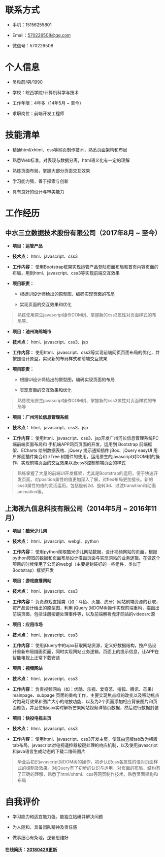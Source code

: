 # 联系方式

- 手机：15156255801

- Email：570226508@qq.com

- 微信号：570226508

# 个人信息

- 吴粒蔚/男/1990

- 学校：皖西学院/计算机科学与技术

- 工作年限：4年多（14年5月 ~ 至今）

- 求职岗位：前端开发工程师

# 技能清单

- 精通html/xhtml、css等网页制作技术，熟悉页面架构和布局

- 熟悉Web标准，对表现与数据分离，html语义化有一定的理解

- 熟练页面布局，掌握大部分页面交互效果

- 学习能力强，善于探索与创新

- 具有良好的设计与审美能力

# 工作经历

## 中水三立数据技术股份有限公司（2017年8月 ~ 至今）

- **项目：运管产品**

- **技术点：** html、javascript、css3

- **工作内容：** 使用Bootstrap框架实现运管产品登陆页面布局和首页内容页面的布局，用到html、javascript、css3等实现前端交互效果

- **项目职责：**

    - 根据UI设计师给出的原型图，编码实现页面的布局
    
    - 实现页面的交互效果和优化
    
> 熟练使用原生javascript操作DOM树、掌握新的css3属性对页面样式的布局等。

- **项目：池州海绵城市**

- **技术点：** html、javascript、css3、jsp

- **工作内容：** 使用html、javascript、css3等实现前端网页页面布局的优化，并按照设计原型，实现新的布局样式和前端交互效果 

- **项目职责：**

    - 根据UI设计师给出的原型图，编码实现页面的布局
    
    - 实现页面的交互效果和优化
    
> 熟练使用原生javascript操作DOM树、掌握新的css3属性对页面样式的布局等

- **项目：广州河长信息管理系统**

- **技术点：** html、javascript、css3、jsp

- **工作内容：** 使用html、javascript、css3、jsp开发广州河长信息管理系统PC端前端页面布局和 手机端APP网页页面的开发，运用到 Bootstrap 前端框架、ECharts 绘制数据表格、jQuery 提示通知插件 jBox、jQuery easyUI 用户界面插件集合和 zTree 树插件的使用，运用原生的javascript对DOM树的操作，实现前端页面的交互效果以及css3控制前端页面的样式

> 熟练掌握了大量的前端UI开发框架，尤其是Bootstrap的运用，便于快速开发页面。对position属性的值更加深入了解，对flex布局更加擅长。新的css3属性的值的灵活运用，包括旋转2d、旋转3d、过渡transition和动画animation等。

## 上海视九信息科技有限公司（2014年5月 ~ 2016年11月）

- **项目：酷米少儿网**

- **技术点：** html、javascript、webgl、python

- **工作内容：** 使用python爬取酷米少儿网站数据，设计视频网站的页面，根据python爬取的数据和页面布局设计描画页面与实现网站的业务逻辑，在做这个项目的时候使用了公司的webgl（主要是封装好的一些组件，类似于 Bootstrap）框架开发 

- **项目：游戏直播网站**

- **技术点：** html、javascript、css3

- **工作内容：** 负责游戏直播类（如：斗鱼、火猫、虎牙）网站前端资源的获取，按产品设计给出的原型图，利用 jQuery 对DOM树操作实现前端重构，描画出前端页面，包括注册按键处理事件等，以及前端解析虎牙网站的videosrc源

- **项目：应用市场**

- **技术点：** html、javascript、css3

- **工作内容：** 使用jQuery中的ajax获取网站资源，定义好数据结构，按产品设计重新布局描画页面，同时实现网站业务逻辑，页面上的提示信息，让APP在智能电视上正常下载安装 

- **项目：视频网站**

- **技术点：** html、javascript、css3

- **工作内容：** 负责视频网站（如：优酷、乐视、爱奇艺、搜狐、腾讯、芒果）mainpage、subpage 页面的重构工作，主要实现焦点框的改变以及移动焦点时跑马灯效果和图片大小的缩放功能、以及为2个页面添加相应背景图片和页面颜色，并且使用ajax实时解析芒果网站视频详情页数据，然后进行数据封装

- **项目：快投电视主页**

- **技术点：** html、javascript、css3

- **工作内容：** 使用html、javascript、css3开发主页，使其由竖版tab改为横版tab布局，javascript对电视遥控器按键处理的响应机制，以及使用javascript和java语言生成动态的下载二维码图片

> 毕业后初识javascript对DOM树的操作，初步认识css各属性的值对页面样式的控制及效果。对jQuery有了初步的认识与运用，对页面的布局、结构有了正确的理解，熟悉了html/xhtml、css等网页制作技术，熟悉页面架构和布局

# 自我评价

- 学习能力和适宜能力强，能独立钻研并解决问题

- 为人随和，具备团队精神及责任感

- 做事细心有条理，逻辑思维好

#### 在线简历：[20180429更新](https://wulw.github.io/personal-resume/前端+四年+吴粒蔚.pdf)
